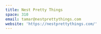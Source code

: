 ```yaml
---
title: Nest Pretty Things
space: 310
email: tamar@nestprettythings.com
website: 'https://nestprettythings.com/'
---
```


